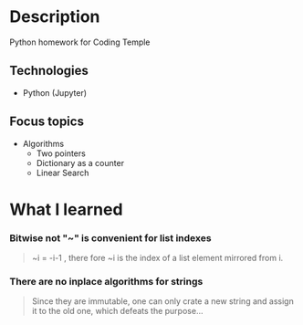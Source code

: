 # Description
Python homework for Coding Temple
## Technologies
- Python (Jupyter)
## Focus topics
- Algorithms
    - Two pointers
    - Dictionary as a counter
    - Linear Search
# What I learned
### Bitwise not "~" is convenient for list indexes
> ~i = -i-1 , there fore ~i is the index of a list element mirrored from i.
### There are no inplace algorithms for strings
> Since they are immutable, one can only crate a new string and assign it to the old one, which defeats the purpose...